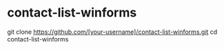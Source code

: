 # contact-list-winforms
git clone https://github.com/[your-username]/contact-list-winforms.git
cd contact-list-winforms
